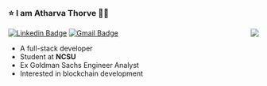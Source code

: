 ### :star: I am Atharva Thorve :man_student:
[![Linkedin Badge](https://img.shields.io/badge/-Atharva_Thorve-blue?style=flat-square&logo=Linkedin&logoColor=white&link=https://www.linkedin.com/in/atharva-thorve-5b6268193//)](https://www.linkedin.com/in/atharva-thorve-5b6268193/) [![Gmail Badge](https://img.shields.io/badge/-aaathorve@gmail.com-c14438?style=flat-square&logo=Gmail&logoColor=white&link=mailto:aaathorve@gmail.com)](mailto:aaathorve@gmail.com)
<img align="right" src="https://github-readme-stats.vercel.app/api/top-langs/?username=AtharvaThorve&layout=compact" />
-  A full-stack developer
-  Student at **NCSU**
-  Ex Goldman Sachs Engineer Analyst
-  Interested in blockchain development
